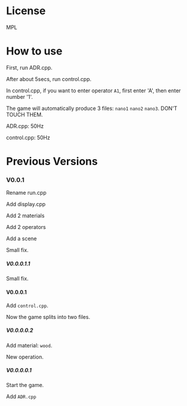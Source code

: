# License

MPL

# How to use

First, run ADR.cpp.

After about 5secs, run control.cpp.

In control.cpp, if you want to enter operator `A1`, first enter 'A', then enter number '1'.

The game will automatically produce 3 files: `nano1` `nano2` `nano3`. DON'T TOUCH THEM.

ADR.cpp: 50Hz

control.cpp: 50Hz

# Previous Versions

### V0.0.1

Rename run.cpp

Add display.cpp

Add 2 materials

Add 2 operators

Add a scene

Small fix.

##### V0.0.0.1.1

Small fix.

#### V0.0.0.1

Add `control.cpp`.

Now the game splits into two files.

##### V0.0.0.0.2

Add material:  `wood`.

New operation.

##### V0.0.0.0.1

Start the game.

Add `ADR.cpp`
